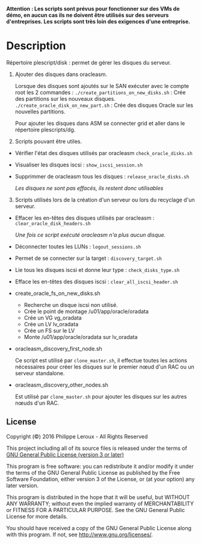 **Attention : Les scripts sont prévus pour fonctionner sur des VMs de démo, en
aucun cas ils ne doivent être utilisés sur des serveurs d'entreprises. Les scripts
sont très loin des exigences d'une entreprise.**

Description
===========
Répertoire plescript/disk : permet de gérer les disques du serveur.

1. Ajouter des disques dans oracleasm.

	Lorsque des disques sont ajoutés sur le SAN exécuter avec le compte root les 2 commandes :
	`./create_partitions_on_new_disks.sh` : Crée des partitions sur les nouveaux disques.
	`./create_oracle_disk_on_new_part.sh` : Crée des disques Oracle sur les nouvelles partitions.

	Pour ajouter les disques dans ASM se connecter grid et aller dans le répertoire plescripts/dg.


2.	Scripts pouvant être utiles.

*	Vérifier l'état des disques utilisés par oracleasm `check_oracle_disks.sh`

*	Visualiser les disques iscsi : `show_iscsi_session.sh`

*	Supprimmer de oracleasm tous les disques : `release_oracle_disks.sh`

	*Les disques ne sont pas effacés, ils restent donc utilisables*


3.	Scripts utilisés lors de la création d'un serveur ou lors du recyclage d'un
	serveur.

*	Effacer les en-têtes des disques utilisés par oracleasm : `clear_oracle_disk_headers.sh`
	
	*Une fois ce script exécuté oracleasm n'a plus aucun disque.*

*	Déconnecter toutes les LUNs : `logout_sessions.sh`

*	Permet de se connecter sur la target : `discovery_target.sh`

*	Lie tous les disques iscsi et donne leur type : `check_disks_type.sh`

*	Efface les en-têtes des disques iscsi : `clear_all_iscsi_header.sh`

*	create_oracle_fs_on_new_disks.sh	
	* Recherche un disque iscsi non utilisé.
	* Crée le point de montage /u01/app/oracle/oradata
	* Crée un VG vg_oradata
	* Crée un LV lv_oradata
	* Crée un FS sur le LV
	* Monte /u01/app/oracle/oradata sur lv_oradata

*	oracleasm_discovery_first_node.sh
	
	Ce script est utilisé par `clone_master.sh`, il effectue toutes les actions
	nécessaires pour créer les disques sur le premier nœud d'un RAC ou un serveur
	standalone.

*	oracleasm_discovery_other_nodes.sh

	Est utilisé par `clone_master.sh` pour ajouter les disques sur les autres nœuds
	d'un RAC.

License
-------

Copyright (©) 2016 Philippe Leroux - All Rights Reserved

This project including all of its source files is released under the terms of [GNU General Public License (version 3 or later)](http://www.gnu.org/licenses/gpl.txt)

This program is free software: you can redistribute it and/or modify
it under the terms of the GNU General Public License as published by
the Free Software Foundation, either version 3 of the License, or
(at your option) any later version.

This program is distributed in the hope that it will be useful,
but WITHOUT ANY WARRANTY; without even the implied warranty of
MERCHANTABILITY or FITNESS FOR A PARTICULAR PURPOSE.  See the
GNU General Public License for more details.

You should have received a copy of the GNU General Public License
along with this program.  If not, see <http://www.gnu.org/licenses/>.
